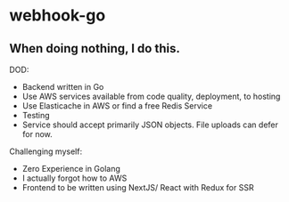 # webhook-go
## When doing nothing, I do this.

DOD: 
- Backend written in Go
- Use AWS services available from code quality, deployment, to hosting
- Use Elasticache in AWS or find a free Redis Service
- Testing
- Service should accept primarily JSON objects. File uploads can defer for now. 

Challenging myself: 
- Zero Experience in Golang
- I actually forgot how to AWS
- Frontend to be written using NextJS/ React with Redux for SSR


